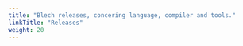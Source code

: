```yaml
---
title: "Blech releases, concering language, compiler and tools."
linkTitle: "Releases"
weight: 20
---
```

